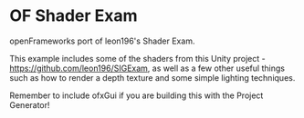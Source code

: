# OF Shader Exam
openFrameworks port of leon196's Shader Exam.

This example includes some of the shaders from this Unity project - https://github.com/leon196/SIGExam, as well as a few other
useful things such as how to render a depth texture and some simple lighting techniques.

Remember to include ofxGui if you are building this with the Project Generator!
